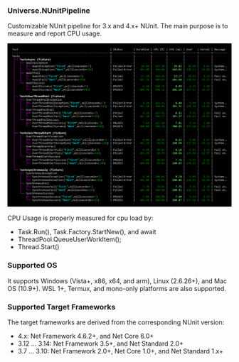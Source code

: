 ﻿### Universe.NUnitPipeline 
Customizable NUnit pipeline for 3.x and 4.x+ NUnit. The main purpose is to measure and report CPU usage. 

![CPU Usage Tree Report](https://raw.githubusercontent.com/devizer/Universe.NUnitPipeline/main/Universe.NUnitPipeline/NuGetPackage/Cpu-Usage-Screenshot-V5.png)

CPU Usage is properly measured for cpu load by:
- Task.Run(), Task.Factory.StartNew(), and await
- ThreadPool.QueueUserWorkItem();
- Thread.Start()


### Supported OS
It supports Windows (Vista+, x86, x64, and arm), Linux (2.6.26+), and Mac OS (10.9+). 
WSL 1+, Termux, and mono-only platforms are also supported.


### Supported Target Frameworks
The target frameworks are derived from the corresponding NUnit version:
- 4.x: Net Framework 4.6.2+, and Net Core 6.0+
- 3.12 ... 3.14: Net Framework 3.5+, and Net Standard 2.0+
- 3.7 ... 3.10: Net Framework 2.0+, Net Core 1.0+, and Net Standard 1.x+
